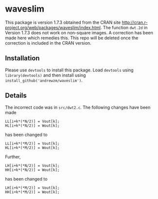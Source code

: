 waveslim
========

This package is version 1.7.3 obtained from the CRAN site http://cran.r-project.org/web/packages/waveslim/index.html. The function `dwt.2d` in  Version 1.7.3  does not work on non-square images. A correction has been made here which remedies this. This repo will be deleted once the correction is included in the CRAN version.

Installation
-------------

Please use `devtools` to install this package. Load `devtools` using `library(devtools)` and then install using `install_github('andrewzm/waveslim')`.

Details
---------

The incorrect code was in `src/dwt2.c`. The following changes have been made

    LL[i+k*(*N/2)] = Vout[k];
    HL[i+k*(*N/2)] = Wout[k];

has been changed to

    LL[i+k*(*M/2)] = Vout[k]; 
    HL[i+k*(*M/2)] = Wout[k]; 

Further, 

    LH[i+k*(*N/2)] = Vout[k]; 
    HH[i+k*(*N/2)] = Wout[k]; 

has been changed to

    LH[i+k*(*M/2)] = Vout[k]; 
    HH[i+k*(*M/2)] = Wout[k];

